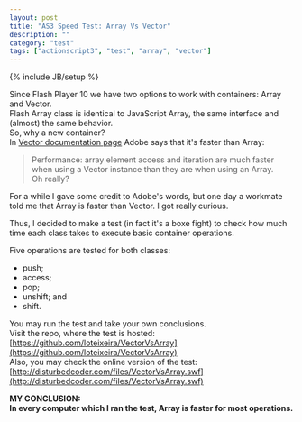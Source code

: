 ```yaml
---
layout: post
title: "AS3 Speed Test: Array Vs Vector"
description: ""
category: "test" 
tags: ["actionscript3", "test", "array", "vector"]
---
```

{% include JB/setup %}

Since Flash Player 10 we have two options to work with containers: Array and Vector.<br>
Flash Array class is identical to JavaScript Array, the same interface and (almost) the same behavior.<br>
So, why a new container?<br>
In [Vector documentation page](http://help.adobe.com/en_US/FlashPlatform/reference/actionscript/3/Vector.html) Adobe says that it's faster than Array:<br>
> Performance: array element access and iteration are much faster when using a Vector instance than they are when using an Array.<br>
Oh really?<br>

For a while I gave some credit to Adobe's words, but one day a workmate told me that Array is faster than Vector. I got really curious.<br>

Thus, I decided to make a test (in fact it's a boxe fight) to check how much time each class takes to execute basic container operations.<br>

Five operations are tested for both classes:
* push;
* access;
* pop;
* unshift; and
* shift.

You may run the test and take your own conclusions.<br>
Visit the repo, where the test is hosted: [https://github.com/loteixeira/VectorVsArray](https://github.com/loteixeira/VectorVsArray)<br>
Also, you may check the online version of the test: [http://disturbedcoder.com/files/VectorVsArray.swf](http://disturbedcoder.com/files/VectorVsArray.swf)<br>

**MY CONCLUSION:<br>In every computer which I ran the test, Array is faster for most operations.**<br>